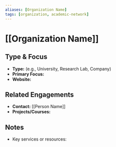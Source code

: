 ```yaml
---
aliases: [Organization Name]
tags: [organization, academic-network]
---
```

# [[Organization Name]]

## Type & Focus
- **Type:** (e.g., University, Research Lab, Company)
- **Primary Focus:**
- **Website:**

## Related Engagements
- **Contact:** [[Person Name]]
- **Projects/Courses:**

## Notes
- Key services or resources:
